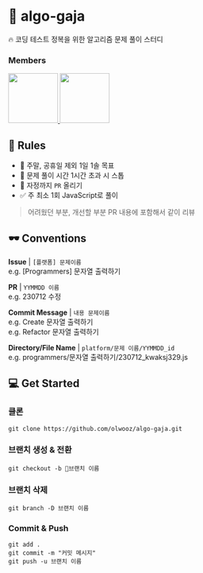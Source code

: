 # 🧐 algo-gaja
🔥 코딩 테스트 정복을 위한 알고리즘 문제 풀이 스터디

### Members
<div>
  <a href="https://github.com/olwooz">
    <img src="https://avatars.githubusercontent.com/u/24418404?v=4" width="100"style="max-width: 100%;">
  </a>
  <a href="https://github.com/kwaksj">
    <img src="https://avatars.githubusercontent.com/u/75911380?v=4" width="100" style="max-width: 100%;">
  </a>
</div>

## 📏 Rules
- 💪 주말, 공휴일 제외 1일 1솔 목표
- 🛑 문제 풀이 시간 1시간 초과 시 스톱
- 📝 자정까지 `PR` 올리기
- ✅ 주 최소 1회 JavaScript로 풀이
> 어려웠던 부분, 개선할 부분 PR 내용에 포함해서 같이 리뷰

## 🕶️ Conventions

**Issue** | `[플랫폼] 문제이름`  
e.g. [Programmers] 문자열 출력하기

**PR** | `YYMMDD 이름`  
e.g. 230712 수정

**Commit Message** | `내용 문제이름`  
e.g. Create 문자열 출력하기  
e.g. Refactor 문자열 출력하기

**Directory/File Name** | `platform/문제 이름/YYMMDD_id`  
e.g. programmers/문자열 출력하기/230712_kwaksj329.js

## 💻 Get Started
### 클론
```
git clone https://github.com/olwooz/algo-gaja.git
```
### 브랜치 생성 & 전환
```
git checkout -b 브랜치 이름
```
### 브랜치 삭제
```
git branch -D 브랜치 이름
```
### Commit & Push
```
git add .
git commit -m "커밋 메시지"
git push -u 브랜치 이름
```
